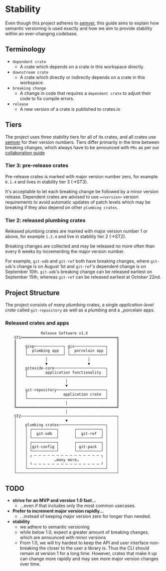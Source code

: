 # Stability

Even though this project adheres to [semver], this guide aims to explain how semantic versioning is used exactly and how we aim to provide stability within an
ever-changing codebase.

## Terminology

* `dependent crate`
  - A crate which depends on a crate in this workspace directly.
* `downstream crate`
  - A crate which directly or indirectly depends on a crate in this workspace.
* `breaking change`
  - A change in code that requires a `dependent crate` to adjust their code to fix compile errors.
* `release`
  - A new version of a crate is published to crates.io 

## Tiers

The project uses three stability tiers for all of its crates, and all crates use [semver] for their version numbers.
Tiers differ primarily in the time between breaking changes, which always have to be announced with `PRs` as per
our [collaboration guide]

### Tier 3: pre-release crates

Pre-release crates is marked with major version number zero, for example `0.1.4` and lives in stability tier 3 (->ST3).

It's acceptable to let each breaking change be followed by a minor version release.
Dependent crates are advised to use `=<version>` version requirements to avoid automatic updates of patch levels which
may be breaking if they also depend on other `plumbing crates`.

### Tier 2: released plumbing crates

Released plumbing crates are marked with major version number 1 or above, for example `1.2.4` and live in stability tier 2 (->ST2).

Breaking changes are collected and may be released no more often than every 6 weeks by incrementing the major version number.

For example, `git-odb` and `git-ref` both have breaking changes, where `git-odb`'s change is on August 1st and `git-ref`'s dependent change
is on September 10th. `git-odb`'s breaking change can be released earliest on September 15th, whereas `git-ref` can be released earliest at October 22nd.

## Project Structure

The project consists of _many_ _plumbing_ crates, a single _application-level crate_ called `git-repository` as well as a _plumbing_ and a _porcelain apps. 

### Released crates and apps
```
                Release Software v1.X              
    ST1═══════════════════════════════════════════╗
    ║                                             ║
    ║    gixp─────────────┐ gix──────────────┐    ║
    ║    │  plumbing app  │ │  porcelain app │    ║
    ║    └────────────────┘ └────────────────┘    ║
    ║             │                  │            ║
    ║             ▼                  ▼            ║
    ║    gitoxide-core───────────────────────┐    ║
    ║    │        application functionality  │    ║
    ║    └───────────────────────────────────┘    ║
    ║                      │                      ║
    ║                      ▼                      ║
    ║    git-repository──────────────────────┐    ║
    ║    │                application crate  │    ║
    ║    └───────────────────────────────────┘    ║
    ║                      │                      ║
    ╚═════════════════════════════════════════════╝
                           │                       
    ST2───────────────────────────────────────────┐
    │                      ▼                      │
    │    plumbing crates─────────────────────┐    │
    │    │ ┌───────────┐       ┌───────────┐ │    │
    │    │ │  git-odb  │       │  git-ref  │ │    │
    │    │ └───────────┘       └───────────┘ │    │
    │    │ ┌───────────┐       ┌───────────┐ │    │
    │    │ │git-config │       │ git-pack  │ │    │
    │    │ └───────────┘       └───────────┘ │    │
    │    │ ┌ ─ ─ ─ ─ ─ ─ ─ ─ ─ ─ ─ ─ ─ ─ ─ ┐ │    │
    │    │            …many more…            │    │
    │    │ └ ─ ─ ─ ─ ─ ─ ─ ─ ─ ─ ─ ─ ─ ─ ─ ┘ │    │
    │    └───────────────────────────────────┘    │
    └─────────────────────────────────────────────┘
 ```

## TODO
* **strive for an MVP and version 1.0 fast...**
    * ...even if that includes only the most common usecases.
* **Prefer to increment major version rapidly...**
    * ...instead of keeping major version zero for longer than needed.
* **stability**
    * we adhere to semantic versioning
    * while below 1.0, expect a greater amount of breaking changes, which are announced with minor versions
    * From 1.0, we will try hardest to keep the API and user interface non-breaking the closer to the user a library is. Thus the CLI should remain at version
      1 for a long time. However, crates that make it up can change more rapidly and may see more major version changes over time.

[semver]: https://semver.org
[collaboration guide]: https://github.com/Byron/gitoxide/blob/main/COLLABORATING.md
